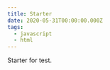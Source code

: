 ```yaml
---
title: Starter
date: 2020-05-31T00:00:00.000Z
tags:
  - javascript
  - html
---
```

Starter for test.